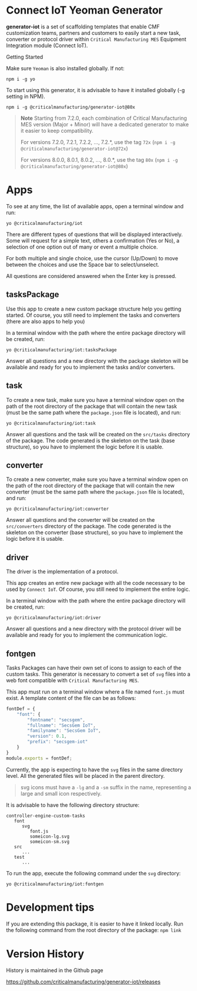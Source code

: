 Connect IoT Yeoman Generator 
========= 

**generator-iot** is a set of scaffolding templates that enable CMF customization teams, partners and customers to easily start a new task, converter or protocol driver within `Critical Manufacturing MES` Equipment Integration module (Connect IoT).

Getting Started

Make sure `Yeoman` is also installed globally. If not:
```
npm i -g yo
```

To start using this generator, it is advisable to have it installed globally (-g setting in NPM).
```
npm i -g @criticalmanufacturing/generator-iot@80x
```
> **Note** Starting from 7.2.0, each combination of Critical Manufacturing MES version (Major + Minor) will have a dedicated generator to make it easier to keep compatibility.
>
> For versions 7.2.0, 7.2.1, 7.2.2, ..., 7.2.\*, use the tag `72x` (`npm i -g @criticalmanufacturing/generator-iot@72x`)
>
> For versions 8.0.0, 8.0.1, 8.0.2, ..., 8.0.\*, use the tag `80x` (`npm i -g @criticalmanufacturing/generator-iot@80x`)

# Apps

To see at any time, the list of available apps, open a terminal window and run:
```
yo @criticalmanufacturing/iot
```

There are different types of questions that will be displayed interactively. Some will request for a simple text, others a confirmation (Yes or No), a selection of one option out of many or event a multiple choice.

For both multiple and single choice, use the cursor (Up/Down) to move between the choices and use the Space bar to select/unselect.

All questions are considered answered when the Enter key is pressed.

## tasksPackage
Use this app to create a new custom package structure help you getting started. Of course, you still need to implement the tasks and converters (there are also apps to help you)

In a terminal window with the path where the entire package directory will be created, run:
```
yo @criticalmanufacturing/iot:tasksPackage
```
Answer all questions and a new directory with the package skeleton will be available and ready for you to implement the tasks and/or converters.

## task
To create a new task, make sure you have a terminal window open on the path of the root directory of the package that will contain the new task (must be the same path where the `package.json` file is located), and run:

```
yo @criticalmanufacturing/iot:task
```
Answer all questions and the task will be created on the `src/tasks` directory of the package.
The code generated is the skeleton on the task (base structure), so you have to implement the logic before it is usable.

## converter
To create a new converter, make sure you have a terminal window open on the path of the root directory of the package that will contain the new converter (must be the same path where the `package.json` file is located), and run:

```
yo @criticalmanufacturing/iot:converter
```
Answer all questions and the converter will be created on the `src/converters` directory of the package.
The code generated is the skeleton on the converter (base structure), so you have to implement the logic before it is usable.

## driver
The driver is the implementation of a protocol.

This app creates an entire new package with all the code necessary to be used by `Connect IoT`. Of course, you still need to implement the entire logic.

In a terminal window with the path where the entire package directory will be created, run:
```
yo @criticalmanufacturing/iot:driver
```
Answer all questions and a new directory with the protocol driver will be available and ready for you to implement the communication logic.

## fontgen

Tasks Packages can have their own set of icons to assign to each of the custom tasks. This generator is necessary to convert a set of `svg` files into a web font compatible with `Critical Manufacturing MES`.

This app must run on a terminal window where a file named `font.js` must exist. A template content of the file can be as follows:

```javascript
fontDef = {
	"font": {
		"fontname": "secsgem",
		"fullname": "SecsGem IoT",
		"familyname": "SecsGem IoT",
		"version": 0.1,
		"prefix": "secsgem-iot"
	}
}
module.exports = fontDef;
```

Currently, the app is expecting to have the `svg` files in the same directory level. All the generated files will be placed in the parent directory.

> svg icons must have a `-lg` and a `-sm` suffix in the name, representing a large and small icon respectively.

It is advisable to have the following directory structure:

```
controller-engine-custom-tasks
   font
      svg
         font.js
         someicon-lg.svg
         someicon-sm.svg
   src
      ...
   test
      ...
```

To run the app, execute the following command under the `svg` directory:

```
yo @criticalmanufacturing/iot:fontgen
```

# Development tips

If you are extending this package, it is easier to have it linked locally. Run the following command from the root directory of the package:
`npm link`

<!-- C:\Users\jpsantos\AppData\Roaming\npm\node_modules\@criticalmanufacturing\generator-iot -> N:\COMMON\EI\Business\Scaffolding\generator-iot -->

# Version History
History is maintained in the Github page

https://github.com/criticalmanufacturing/generator-iot/releases

